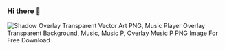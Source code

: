 ### Hi there 👋
![Shadow Overlay Transparent Vector Art PNG, Music Player Overlay Transparent Background, Music, Music P, Overlay Music P PNG Image For Free Download](https://github.com/prodbyido/prodbyido/assets/134588650/bf3f285d-7b7b-41d8-9cd0-e86cdc43ff75)

<!--
**prodbyido/prodbyido** is a ✨ _special_ ✨ repository because its `README.md` (this file) appears on your GitHub profile.

Here are some ideas to get you started:

- 🔭 I’m currently working on ...
- 🌱 I’m currently learning ...
- 👯 I’m looking to collaborate on ...
- 🤔 I’m looking for help with ...
- 💬 Ask me about ...
- 📫 How to reach me: ...
- 😄 Pronouns: ...
- ⚡ Fun fact: ...
-->
